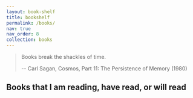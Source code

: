 ```yaml
---
layout: book-shelf
title: bookshelf
permalink: /books/
nav: true
nav_order: 8
collection: books
---
```


> Books break the shackles of time.
>
> -- Carl Sagan, Cosmos, Part 11: The Persistence of Memory (1980)

## Books that I am reading, have read, or will read
